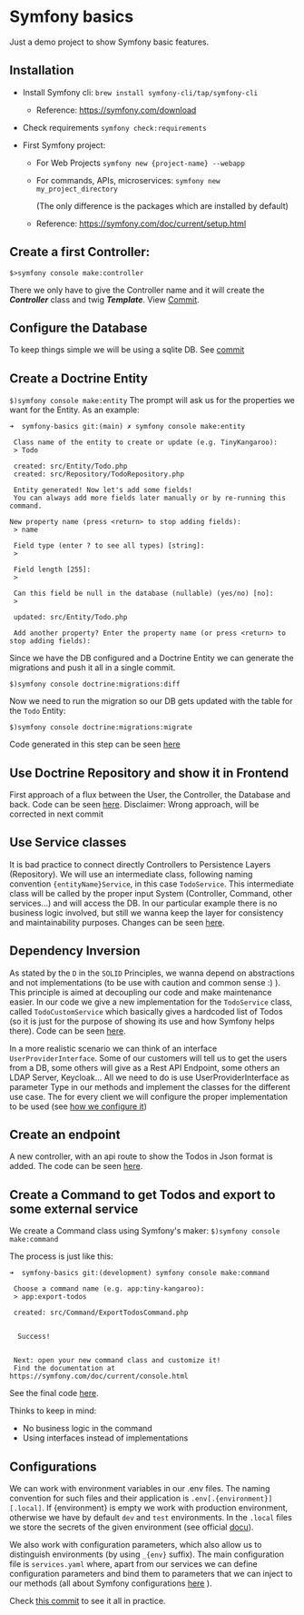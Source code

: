 # Symfony basics

Just a demo project to show Symfony basic features.

## Installation
* Install Symfony cli:
  `brew install symfony-cli/tap/symfony-cli`
    * Reference: 	https://symfony.com/download

* Check requirements
  `symfony check:requirements`

* First Symfony project:
    * For Web Projects
      `symfony new {project-name} --webapp`

    * For commands, APIs, microservices:
      `symfony new my_project_directory`

      (The only difference is the packages which are installed by default)

    * Reference: https://symfony.com/doc/current/setup.html

## Create a first Controller:

`$>symfony console make:controller`

There we only have to give the Controller name and it will create the ***Controller*** class and twig ***Template***. View [Commit](https://github.com/ipallares/symfony-basics/commit/b584c0aad8ec026e1169440648bd974bb6bb6d57).

## Configure the Database
To keep things simple we will be using a sqlite DB. See [commit](https://github.com/ipallares/symfony-basics/commit/6d2058fe350257dc17ca48fe8f97873d50130d8e)

## Create a Doctrine Entity
`$)symfony console make:entity`
The prompt will ask us for the properties we want for the Entity. As an example:

````
➜  symfony-basics git:(main) ✗ symfony console make:entity

 Class name of the entity to create or update (e.g. TinyKangaroo):
 > Todo

 created: src/Entity/Todo.php
 created: src/Repository/TodoRepository.php

 Entity generated! Now let's add some fields!
 You can always add more fields later manually or by re-running this command.
 
New property name (press <return> to stop adding fields):
 > name

 Field type (enter ? to see all types) [string]:
 >

 Field length [255]:
 >

 Can this field be null in the database (nullable) (yes/no) [no]:
 >

 updated: src/Entity/Todo.php

 Add another property? Enter the property name (or press <return> to stop adding fields):

 ````

Since we have the DB configured and a Doctrine Entity we can generate the migrations and push it all in a single commit.

`$)symfony console doctrine:migrations:diff`

Now we need to run the migration so our DB gets updated with the table for the `Todo` Entity:

`$)symfony console doctrine:migrations:migrate`

Code generated in this step can be seen [here](https://github.com/ipallares/symfony-basics/commit/6d2058fe350257dc17ca48fe8f97873d50130d8e)

## Use Doctrine Repository and show it in Frontend

First approach of a flux between the User, the Controller, the Database and back. Code can be seen [here](https://github.com/ipallares/symfony-basics/commit/c3c30f4da78063044d9f23569c2072a7729de622).
Disclaimer: Wrong approach, will be corrected in next commit

## Use Service classes
It is bad practice to connect directly Controllers to Persistence Layers (Repository). We will use an intermediate class, following naming convention `{entityName}Service`, in this case `TodoService`.
This intermediate class will be called by the proper input System (Controller, Command, other services...) and will access the DB.
In our particular example there is no business logic involved, but still we wanna keep the layer for consistency and maintainability purposes.
Changes can be seen [here](https://github.com/ipallares/symfony-basics/commit/887de9efa5a167e80eae4e55dbbcf49cd0e7a2ce).

## Dependency Inversion
As stated by the `D` in the `SOLID` Principles, we wanna depend on abstractions and not implementations (to be use with caution and common sense :) ). This principle is aimed at decoupling our code and make maintenance easier.
In our code we give a new implementation for the `TodoService` class, called `TodoCustomService` which basically gives a hardcoded list of Todos (so it is just for the purpose of showing its use and how Symfony helps there). Code can be seen [here](https://github.com/ipallares/symfony-basics/commit/b7335d531a08fefc6146cefd043e98271e33f142).

In a more realistic scenario we can think of an interface `UserProviderInterface`. Some of our customers will tell us to get the users from a DB, some others will give as a Rest API Endpoint, some others an LDAP Server, Keycloak... All we need to do is use UserProviderInterface as parameter Type in our methods and implement the classes for the different use case. The for every client we will configure the proper implementation to be used (see [how we configure it](https://github.com/ipallares/symfony-basics/commit/b7335d531a08fefc6146cefd043e98271e33f142#diff-c47b03734cd2b4337b345eeba955637ba790d51fd98979f6d366d4acbdb104e0R15))

## Create an endpoint
A new controller, with an api route to show the Todos in Json format is added. The code can be seen [here](https://github.com/ipallares/symfony-basics/commit/071be72c0ff72787cf8f535f9845580d3f653754).


## Create a Command to get Todos and export to some external service
We create a Command class using Symfony's maker:
`$)symfony console make:command`

The process is just like this:

````
➜  symfony-basics git:(development) symfony console make:command

 Choose a command name (e.g. app:tiny-kangaroo):
 > app:export-todos

 created: src/Command/ExportTodosCommand.php


  Success!


 Next: open your new command class and customize it!
 Find the documentation at https://symfony.com/doc/current/console.html
 ````

See the final code [here](https://github.com/ipallares/symfony-basics/commit/e2b0812bebf5ac8d464c2cb268a1239f6529ea3e).

Thinks to keep in mind:
* No business logic in the command
* Using interfaces instead of implementations

## Configurations

We can work with environment variables in our .env files. The naming convention for such files and their application is `.env[.{environment}][.local]`. If {environment} is empty we work with production environment, otherwise we have by default `dev` and `test` environments. In the `.local` files we store the secrets of the given environment (see official [docu](https://symfony.com/doc/current/configuration.html#configuration-environments)).

We also work with configuration parameters, which also allow us to distinguish environments (by using `_{env}` suffix). The main configuration file is `services.yaml` where, apart from our services we can define configuration parameters and bind them to parameters that we can inject to our methods (all about Symfony configurations [here](https://symfony.com/doc/current/configuration.html) ).

Check  [this commit](https://github.com/ipallares/symfony-basics/commit/eaf52be884d2d9969246f080fc5bac08fce0f285) to see it all in practice. 
